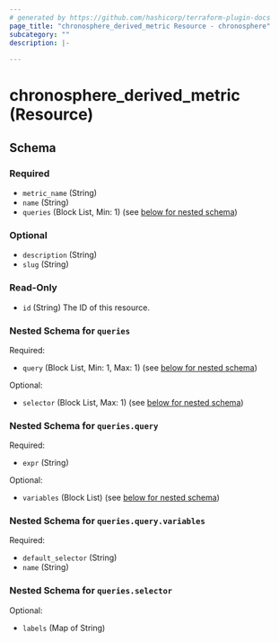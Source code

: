 ```yaml
---
# generated by https://github.com/hashicorp/terraform-plugin-docs
page_title: "chronosphere_derived_metric Resource - chronosphere"
subcategory: ""
description: |-
  
---
```


# chronosphere_derived_metric (Resource)





<!-- schema generated by tfplugindocs -->
## Schema

### Required

- `metric_name` (String)
- `name` (String)
- `queries` (Block List, Min: 1) (see [below for nested schema](#nestedblock--queries))

### Optional

- `description` (String)
- `slug` (String)

### Read-Only

- `id` (String) The ID of this resource.

<a id="nestedblock--queries"></a>
### Nested Schema for `queries`

Required:

- `query` (Block List, Min: 1, Max: 1) (see [below for nested schema](#nestedblock--queries--query))

Optional:

- `selector` (Block List, Max: 1) (see [below for nested schema](#nestedblock--queries--selector))

<a id="nestedblock--queries--query"></a>
### Nested Schema for `queries.query`

Required:

- `expr` (String)

Optional:

- `variables` (Block List) (see [below for nested schema](#nestedblock--queries--query--variables))

<a id="nestedblock--queries--query--variables"></a>
### Nested Schema for `queries.query.variables`

Required:

- `default_selector` (String)
- `name` (String)



<a id="nestedblock--queries--selector"></a>
### Nested Schema for `queries.selector`

Optional:

- `labels` (Map of String)
